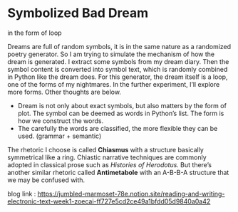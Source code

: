 # Symbolized Bad Dream

in the form of loop

Dreams are full of random symbols, it is in the same nature as a randomized poetry generator. So I am trying to simulate the mechanism of how the dream is generated.  I extract some symbols from my dream diary. Then the symbol content is converted into symbol text, which is randomly combined in Python like the dream does. For this generator, the dream itself is a loop, one of the forms of my nightmares. In the further experiment, I’ll explore more forms. Other thoughts are below.

- Dream is not only about exact symbols, but also matters by the form of plot. The symbol can be deemed as words in Python’s list. The form is how we construct the words.
- The carefully the words are classified, the more flexible they can be used. (grammar + semantic)

The rhetoric I choose is called **Chiasmus** with a structure basically symmetrical like a ring. Chiastic narrative techniques are commonly adopted in classical prose such as *Histories of Herodotus.* But there’s another similar rhetoric called **Antimetabole** with an A-B-B-A structure that we may be confused with.


blog link : https://jumbled-marmoset-78e.notion.site/reading-and-writing-electronic-text-week1-zoecai-ff727e5cd2ce49a1bfdd05d9840a0a42
